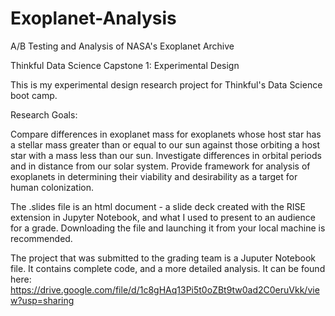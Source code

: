 # Exoplanet-Analysis
A/B Testing and Analysis of NASA's Exoplanet Archive

Thinkful Data Science Capstone 1: Experimental Design

This is my experimental design research project for Thinkful's Data Science boot camp.

Research Goals:

Compare differences in exoplanet mass for exoplanets whose host star has a stellar mass greater than or equal to our sun against those orbiting a host star with a mass less than our sun.
Investigate differences in orbital periods and in distance from our solar system.
Provide framework for analysis of exoplanets in determining their viability and desirability as a target for human colonization.

The .slides file is an html document - a slide deck created with the RISE extension in Jupyter Notebook, and what I used to present to an audience for a grade. Downloading the file and launching it from your local machine is recommended.

The project that was submitted to the grading team is a Juputer Notebook file. It contains complete code, and a more detailed analysis. It can be found here: https://drive.google.com/file/d/1c8gHAq13Pi5t0oZBt9tw0ad2C0eruVkk/view?usp=sharing
